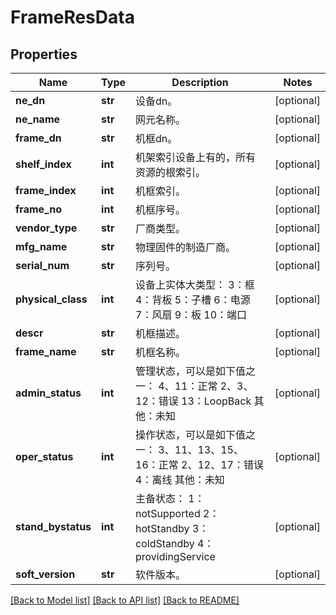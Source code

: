 # FrameResData

## Properties
Name | Type | Description | Notes
------------ | ------------- | ------------- | -------------
**ne_dn** | **str** | 设备dn。 | [optional] 
**ne_name** | **str** | 网元名称。 | [optional] 
**frame_dn** | **str** | 机框dn。 | [optional] 
**shelf_index** | **int** | 机架索引设备上有的，所有资源的根索引。 | [optional] 
**frame_index** | **int** | 机框索引。 | [optional] 
**frame_no** | **int** | 机框序号。 | [optional] 
**vendor_type** | **str** | 厂商类型。 | [optional] 
**mfg_name** | **str** | 物理固件的制造厂商。 | [optional] 
**serial_num** | **str** | 序列号。 | [optional] 
**physical_class** | **int** | 设备上实体大类型： 3：框 4：背板 5：子槽 6：电源 7：风扇 9：板 10：端口  | [optional] 
**descr** | **str** | 机框描述。 | [optional] 
**frame_name** | **str** | 机框名称。 | [optional] 
**admin_status** | **int** | 管理状态，可以是如下值之一： 4、11：正常 2、3、12：错误 13：LoopBack 其他：未知  | [optional] 
**oper_status** | **int** | 操作状态，可以是如下值之一： 3、11、13、15、16：正常 2、12、17：错误 4：离线 其他：未知  | [optional] 
**stand_bystatus** | **int** | 主备状态： 1：notSupported 2：hotStandby 3：coldStandby 4：providingService  | [optional] 
**soft_version** | **str** | 软件版本。 | [optional] 

[[Back to Model list]](../README.md#documentation-for-models) [[Back to API list]](../README.md#documentation-for-api-endpoints) [[Back to README]](../README.md)


